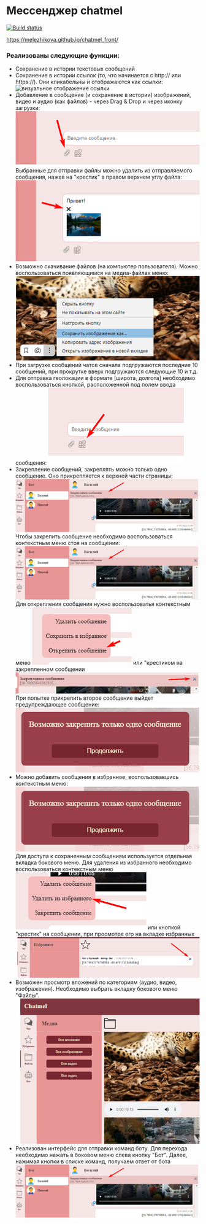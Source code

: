 # Мессенджер chatmel

[![Build status](https://ci.appveyor.com/api/projects/status/g5mlxgvhm4dvvgm4?svg=true)](https://ci.appveyor.com/project/melezhikova/chatmel-front)

https://melezhikova.github.io/chatmel_front/

### Реализованы следующие функции:

* Сохранение в истории текстовых сообщений
* Сохранение в истории ссылок (то, что начинается с http:// или https://). Они кликабельны и отображаются как ссылки:
![визуальное отображение ссылки](src/scrins/link.png)
* Добавление в сообщение (и сохранение в истории) изображений, видео и аудио (как файлов) - через Drag & Drop и через иконку загрузки:
![иконка для прикрепления файлов](src/scrins/clip.png)
Выбранные для отправки файлы можно удалить из отправляемого сообщения, нажав на "крестик" в правом верхнем углу файла:
![кнопка для отмены прикрепления файла](src/scrins/cancel.png)
* Возможно скачивание файлов (на компьютер пользователя). Можно воспользоваться появляющимся на медиа-файлах меню:
![меню для загрузки файла](src/scrins/load.png)
* При загрузке сообщений чатов сначала подгружаются последние 10 сообщений, при прокрутке вверх подгружаются следующие 10 и т.д.
* Для отправка геолокации в формате [широта, долгота] необходимо воспользоваться кнопкой, расположенной под полем ввода сообщения:
![кнопка отправки геолокации](src/scrins/location.png)
* Закрепление сообщений, закреплять можно только одно сообщение. Оно прикрепляется к верхней части страницы:
![закрепленное сообщение](src/scrins/pinned.png)
Чтобы закрепить сообщение необходимо воспользоваться контекстным меню стоя на сообщении:
![закрепить сообщение](src/scrins/pinned.png)
Для открепления сообщения нужно воспользоватья контекстным меню
![открепить сообщение](src/scrins/depin.png) 
или "крестиком на закрепленном сообщении
![открепить сообщение](src/scrins/depin2.png) 
При попытке прикрепить второе сообщение выйдет предупреждающее сообщение:
![сообщение о невозможности закрепить сообщение](src/scrins/infopin.png) 
* Можно добавить сообщения в избранное, воспользовавшись контекстным меню:
![сохранить сообщение](src/scrins/infopin.png) 
Для доступа к сохраненным сообщениям используется отдельная вкладка бокового меню.
Для удаления из избранного необходимо воспользоваться контекстным меню
![удалить сообщение из избранного](src/scrins/desave.png)
или кнопкой "крестик" на сообщении, при просмотре его на вкладке избранных
![удалить сообщение из избранного](src/scrins/desave2.png)
* Возможен просмотр вложений по категориям (аудио, видео, изображения). Необходимо выбрать вкладку бокового меню "Файлы".
![скрин визуализации меню файлы](src/scrins/folder.png)
* Реализован интерфейс для отправки команд боту. Для перехода необходимо нажать в боковом меню слева кнопку "Бот". Далее, нажимая кнопки в списке команд, получаем ответ от бота
![скрин визуализации бота](src/scrins/pinned.png)
